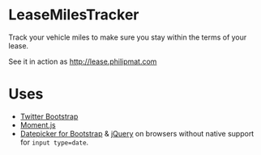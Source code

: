 LeaseMilesTracker
=================

Track your vehicle miles to make sure you stay within the terms of your lease.

See it in action as http://lease.philipmat.com

Uses
====
* [Twitter Bootstrap](http://twitter.github.com/bootstrap/)
* [Moment.js](http://momentjs.com/)
* [Datepicker for Bootstrap](http://www.eyecon.ro/bootstrap-datepicker/) & [jQuery](http://jquery.com/) on browsers without native support for `input type=date`.


